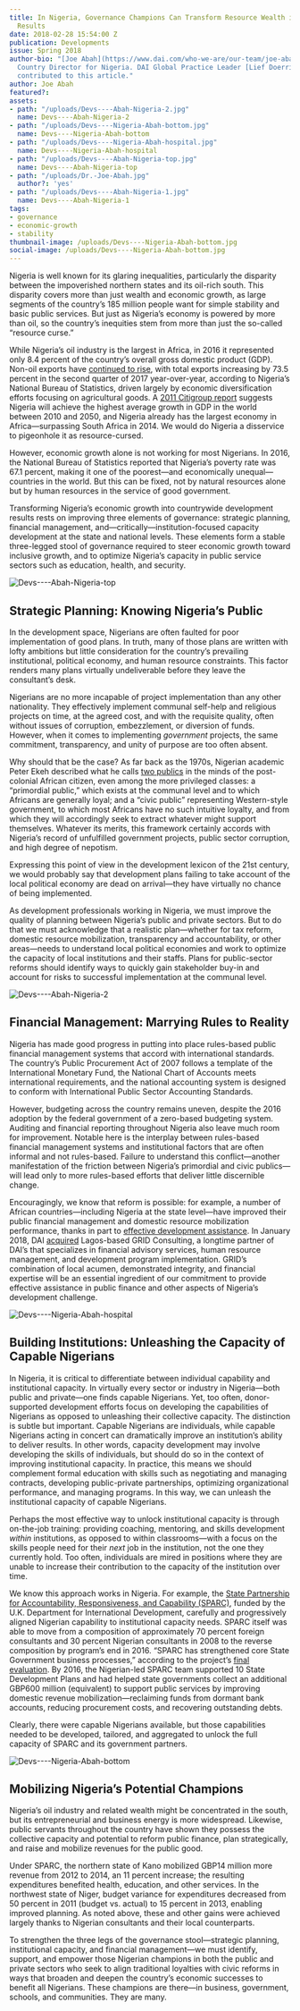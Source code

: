 ```yaml
---
title: In Nigeria, Governance Champions Can Transform Resource Wealth into Development
  Results
date: 2018-02-28 15:54:00 Z
publication: Developments
issue: Spring 2018
author-bio: "[Joe Abah](https://www.dai.com/who-we-are/our-team/joe-abah) is DAI’s
  Country Director for Nigeria. DAI Global Practice Leader [Lief Doerring](https://www.dai.com/who-we-are/our-team/lief-doerring)
  contributed to this article."
author: Joe Abah
featured?: 
assets:
- path: "/uploads/Devs----Abah-Nigeria-2.jpg"
  name: Devs----Abah-Nigeria-2
- path: "/uploads/Devs----Nigeria-Abah-bottom.jpg"
  name: Devs----Nigeria-Abah-bottom
- path: "/uploads/Devs----Nigeria-Abah-hospital.jpg"
  name: Devs----Nigeria-Abah-hospital
- path: "/uploads/Devs----Abah-Nigeria-top.jpg"
  name: Devs----Abah-Nigeria-top
- path: "/uploads/Dr.-Joe-Abah.jpg"
  author?: 'yes'
- path: "/uploads/Devs----Abah-Nigeria-1.jpg"
  name: Devs----Abah-Nigeria-1
tags:
- governance
- economic-growth
- stability
thumbnail-image: /uploads/Devs----Nigeria-Abah-bottom.jpg
social-image: /uploads/Devs----Nigeria-Abah-bottom.jpg
---
```


Nigeria is well known for its glaring inequalities, particularly the disparity between the impoverished northern states and its oil-rich south. This disparity covers more than just wealth and economic growth, as large segments of the country’s 185 million people want for simple stability and basic public services. But just as Nigeria’s economy is powered by more than oil, so the country’s inequities stem from more than just the so-called “resource curse.”




While Nigeria’s oil industry is the largest in Africa, in 2016 it represented only 8.4 percent of the country’s overall gross domestic product (GDP). Non-oil exports have [continued to rise](https://www.dailytrust.com.ng/nigeria-records-rise-in-non-oil-export.html), with total exports increasing by 73.5 percent in the second quarter of 2017 year-over-year, according to Nigeria’s National Bureau of Statistics, driven largely by economic diversification efforts focusing on agricultural goods. A [2011 Citigroup report](http://www.businessinsider.com/willem-buiter-3g-countries-2011-2?slop=1#nigeria-8) suggests Nigeria will achieve the highest average growth in GDP in the world between 2010 and 2050, and Nigeria already has the largest economy in Africa—surpassing South Africa in 2014. We would do Nigeria a disservice to pigeonhole it as resource-cursed.

However, economic growth alone is not working for most Nigerians. In 2016, the National Bureau of Statistics reported that Nigeria’s poverty rate was 67.1 percent, making it one of the poorest—and economically unequal—countries in the world. But this can be fixed, not by natural resources alone but by human resources in the service of good government.

Transforming Nigeria’s economic growth into countrywide development results rests on improving three elements of governance: strategic planning, financial management, and—critically—institution-focused capacity development at the state and national levels. These elements form a stable three-legged stool of governance required to steer economic growth toward inclusive growth, and to optimize Nigeria’s capacity in public service sectors such as education, health, and security.

![Devs----Abah-Nigeria-top](/uploads/Devs----Abah-Nigeria-top.jpg "Market in Ibadan, Oyo State. Photo: Mary Gillham Archive Project") 

## Strategic Planning: Knowing Nigeria’s Public

In the development space, Nigerians are often faulted for poor implementation of good plans. In truth, many of those plans are written with lofty ambitions but little consideration for the country’s prevailing institutional, political economy, and human resource constraints. This factor renders many plans virtually undeliverable before they leave the consultant’s desk.

Nigerians are no more incapable of project implementation than any other nationality. They effectively implement communal self-help and religious projects on time, at the agreed cost, and with the requisite quality, often without issues of corruption, embezzlement, or diversion of funds. However, when it comes to implementing *government* projects, the same commitment, transparency, and unity of purpose are too often absent.

Why should that be the case? As far back as the 1970s, Nigerian academic Peter Ekeh described what he calls [two publics](https://www.jstor.org/stable/178372?seq=1#page_scan_tab_contents) in the minds of the post-colonial African citizen, even among the more privileged classes: a “primordial public,” which exists at the communal level and to which Africans are generally loyal; and a “civic public” representing Western-style government, to which most Africans have no such intuitive loyalty, and from which they will accordingly seek to extract whatever might support themselves. Whatever its merits, this framework certainly accords with Nigeria’s record of unfulfilled government projects, public sector corruption, and high degree of nepotism. 

Expressing this point of view in the development lexicon of the 21st century, we would probably say that development plans failing to take account of the local political economy are dead on arrival—they have virtually no chance of being implemented. 

As development professionals working in Nigeria, we must improve the quality of planning between Nigeria’s public and private sectors. But to do that we must acknowledge that a realistic plan—whether for tax reform, domestic resource mobilization, transparency and accountability, or other areas—needs to understand local political economies and work to optimize the capacity of local institutions and their staffs. Plans for public-sector reforms should identify ways to quickly gain stakeholder buy-in and account for risks to successful implementation at the communal level.

![Devs----Abah-Nigeria-2](/uploads/Devs----Abah-Nigeria-2.jpg) 

## Financial Management: Marrying Rules to Reality 

Nigeria has made good progress in putting into place rules-based public financial management systems that accord with international standards. The country’s Public Procurement Act of 2007 follows a template of the International Monetary Fund, the National Chart of Accounts meets international requirements, and the national accounting system is designed to conform with International Public Sector Accounting Standards.

However, budgeting across the country remains uneven, despite the 2016 adoption by the federal government of a zero-based budgeting system. Auditing and financial reporting throughout Nigeria also leave much room for improvement. Notable here is the interplay between rules-based financial management systems and institutional factors that are often informal and not rules-based. Failure to understand this conflict—another manifestation of the friction between Nigeria’s primordial and civic publics—will lead only to more rules-based efforts that deliver little discernible change. 

Encouragingly, we know that reform is possible: for example, a number of African countries—including Nigeria at the state level—have improved their public financial management and domestic resource mobilization performance, thanks in part to [effective development assistance](https://www.dai.com/our-work/solutions/governance-solutions/public-financial-management). In January 2018, DAI [acquired](https://www.dai.com/news/dai-joins-forces-with-nigerias-grid-consulting) Lagos-based GRID Consulting, a longtime partner of DAI’s that specializes in financial advisory services, human resource management, and development program implementation. GRID’s combination of local acumen, demonstrated integrity, and financial expertise will be an essential ingredient of our commitment to provide effective assistance in public finance and other aspects of Nigeria’s development challenge.

![Devs----Nigeria-Abah-hospital](/uploads/Devs----Nigeria-Abah-hospital.jpg "Hospital in Katsina in northwest Nigeria. Photo: Eugene Kim") 

## Building Institutions: Unleashing the Capacity of Capable Nigerians 

In Nigeria, it is critical to differentiate between individual capability and institutional capacity. In virtually every sector or industry in Nigeria—both public and private—one finds capable Nigerians. Yet, too often, donor-supported development efforts focus on developing the capabilities of Nigerians as opposed to unleashing their collective capacity. The distinction is subtle but important. Capable Nigerians are individuals, while capable Nigerians acting in concert can dramatically improve an institution’s ability to deliver results. In other words, capacity development may involve developing the skills of individuals, but should do so in the context of improving institutional capacity. In practice, this means we should complement formal education with skills such as negotiating and managing contracts, developing public-private partnerships, optimizing organizational performance, and managing programs. In this way, we can unleash the institutional capacity of capable Nigerians.

Perhaps the most effective way to unlock institutional capacity is through on-the-job training: providing coaching, mentoring, and skills development *within* institutions, as opposed to within classrooms—with a focus on the skills people need for their *next* job in the institution, not the one they currently hold. Too often, individuals are mired in positions where they are unable to increase their contribution to the capacity of the institution over time.

We know this approach works in Nigeria. For example, the [State Partnership for Accountability, Responsiveness, and Capability (SPARC)](https://www.dai.com/our-work/projects/nigeria-state-partnership-accountability-responsiveness-and-capability-sparc), funded by the U.K. Department for International Development, carefully and progressively aligned Nigerian capability to institutional capacity needs. SPARC itself was able to move from a composition of approximately 70 percent foreign consultants and 30 percent Nigerian consultants in 2008 to the reverse composition by program’s end in 2016. “SPARC has strengthened core State Government business processes,” according to the project’s [final evaluation](http://www.opml.co.uk/sites/default/files/SLP-Final-Evaluation-Volume-1.pdf). By 2016, the Nigerian-led SPARC team supported 10 State Development Plans and had helped state governments collect an additional GBP600 million (equivalent) to support public services by improving domestic revenue mobilization—reclaiming funds from dormant bank accounts, reducing procurement costs, and recovering outstanding debts.

Clearly, there were capable Nigerians available, but those capabilities needed to be developed, tailored, and aggregated to unlock the full capacity of SPARC and its government partners.

![Devs----Nigeria-Abah-bottom](/uploads/Devs----Nigeria-Abah-bottom.jpg "Nigerian volunteers mobilized against the Ebola crisis. Photo: CDC Global") 

## Mobilizing Nigeria’s Potential Champions

Nigeria’s oil industry and related wealth might be concentrated in the south, but its entrepreneurial and business energy is more widespread. Likewise, public servants throughout the country have shown they possess the collective capacity and potential to reform public finance, plan strategically, and raise and mobilize revenues for the public good.

Under SPARC, the northern state of Kano mobilized GBP14 million more revenue from 2012 to 2014, an 11 percent increase; the resulting expenditures benefited health, education, and other services. In the northwest state of Niger, budget variance for expenditures decreased from 50 percent in 2011 (budget vs. actual) to 15 percent in 2013, enabling improved planning. As noted above, these and other gains were achieved largely thanks to Nigerian consultants and their local counterparts.

To strengthen the three legs of the governance stool—strategic planning, institutional capacity, and financial management—we must identify, support, and empower those Nigerian champions in both the public and private sectors who seek to align traditional loyalties with civic reforms in ways that broaden and deepen the country’s economic successes to benefit all Nigerians. These champions are there—in business, government, schools, and communities. They are many.
